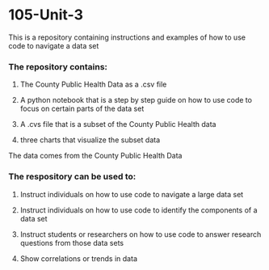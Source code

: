 # 105-Unit-3

This is a repository containing instructions and examples of how to use code to navigate a data set

### The repository contains:

1. The County Public Health Data as a .csv file 
  
3. A python notebook that is a step by step guide on how to use code to focus on certain parts of the data set
    
4. A .cvs file that is a subset of the County Public Health data

5. three charts that visualize the subset data


The data comes from the County Public Health Data


### The respository can be used to:
1. Instruct individuals on how to use code to navigate a large data set
  
2. Instruct individuals on how to use code to identify the components of a data set
  
3. Instruct students or researchers on how to use code to answer research questions from those data sets

4. Show correlations or trends in data
